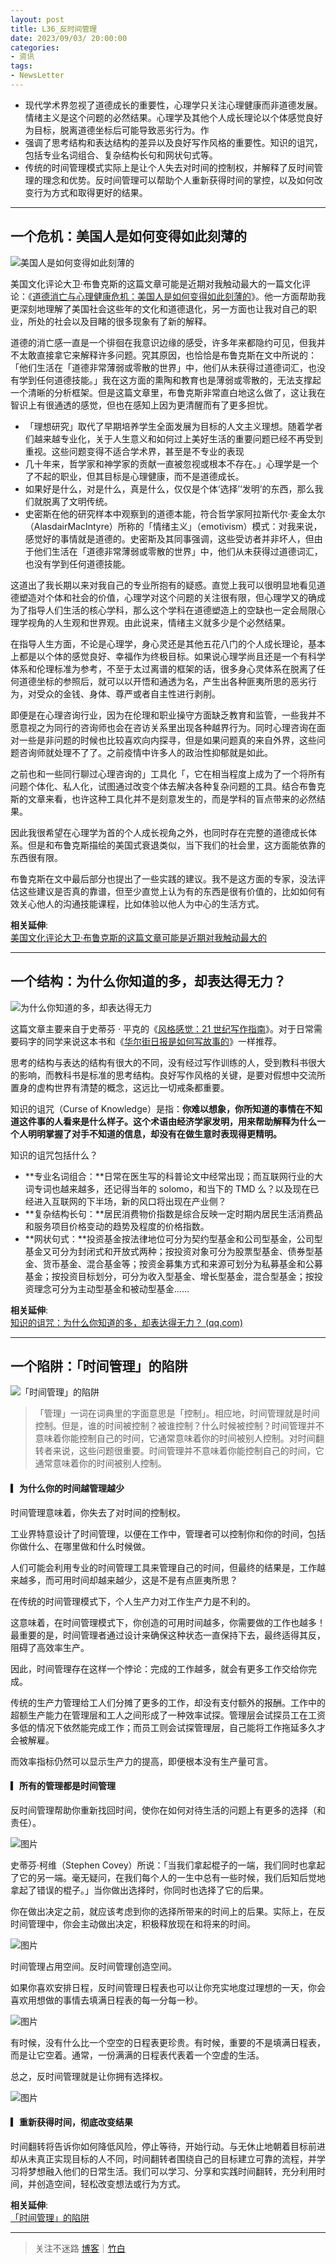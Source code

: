 ```yaml
---
layout: post
title: L36_反时间管理
date: 2023/09/03/ 20:00:00
categories:
- 资讯
tags:
- NewsLetter
---
```


- 现代学术界忽视了道德成长的重要性，心理学只关注心理健康而非道德发展。情绪主义是这个问题的必然结果。心理学及其他个人成长理论以个体感觉良好为目标，脱离道德坐标后可能导致恶劣行为。作
- 强调了思考结构和表达结构的差异以及良好写作风格的重要性。知识的诅咒，包括专业名词组合、复杂结构长句和网状句式等。
- 传统的时间管理模式实际上是让个人失去对时间的控制权，并解释了反时间管理的理念和优势。反时间管理可以帮助个人重新获得时间的掌控，以及如何改变行为方式和取得更好的结果。

---

## 一个危机：美国人是如何变得如此刻薄的

![美国人是如何变得如此刻薄的](https://pics.naaln.com/blog/2023-09-03-43646e.jpeg-basicBlog)

美国文化评论大卫·布鲁克斯的这篇文章可能是近期对我触动最大的一篇文化评论：《[道德消亡与心理健康危机：美国人是如何变得如此刻薄的](https://mp.weixin.qq.com/s/CrxOmiNCYkEpz3Q5nCYsQQ)》。他一方面帮助我更深刻地理解了美国社会这些年的文化和道德退化，另一方面也让我对自己的职业，所处的社会以及目睹的很多现象有了新的解释。

道德的消亡感一直是一个徘徊在我意识边缘的感受，许多年来都隐约可见，但我并不太敢直接拿它来解释许多问题。究其原因，也恰恰是布鲁克斯在文中所说的：「他们生活在「道德非常薄弱或零散的世界」中，他们从未获得过道德词汇，也没有学到任何道德技能。」我在这方面的熏陶和教育也是薄弱或零散的，无法支撑起一个清晰的分析框架。但是这篇文章里，布鲁克斯非常直白地这么做了，这让我在智识上有很通透的感觉，但也在感知上因为更清醒而有了更多担忧。

- 「理想研究」取代了早期培养学生全面发展为目标的人文主义理想。随着学者们越来越专业化，关于人生意义和如何过上美好生活的重要问题已经不再受到重视。这些问题变得不适合学术界，甚至是不专业的表现  
- 几十年来，哲学家和神学家的贡献一直被忽视或根本不存在。」心理学是一个了不起的职业，但其目标是心理健康，而不是道德成长。
- 如果好是什么，对是什么，真是什么，仅仅是个体‘选择’‘发明’的东西，那么我们就脱离了文明传统。
- 史密斯在他的研究样本中观察到的道德本能，符合哲学家阿拉斯代尔·麦金太尔（AlasdairMacIntyre）所称的「情绪主义」（emotivism）模式：对我来说，感觉好的事情就是道德的。史密斯及其同事强调，这些受访者并非坏人，但由于他们生活在「道德非常薄弱或零散的世界」中，他们从未获得过道德词汇，也没有学到任何道德技能。

这道出了我长期以来对我自己的专业所抱有的疑惑。直觉上我可以很明显地看见道德塑造对个体和社会的价值，心理学对这个问题的关注很有限，但心理学又的确成为了指导人们生活的核心学科，那么这个学科在道德塑造上的空缺也一定会局限心理学视角的人生观和世界观。由此说来，情绪主义就多少是个必然结果。

在指导人生方面，不论是心理学，身心灵还是其他五花八门的个人成长理论，基本上都是以个体的感觉良好、幸福作为终极目标。如果说心理学尚且还是一个有科学体系和伦理标准为参考，不至于太过离谱的框架的话，很多身心灵体系在脱离了任何道德坐标的参照后，就可以以开悟和通透为名，产生出各种匪夷所思的恶劣行为，对受众的金钱、身体、尊严或者自主性进行剥削。

即便是在心理咨询行业，因为在伦理和职业操守方面缺乏教育和监管，一些我并不愿意视之为同行的咨询师也会在咨访关系里出现各种越界行为。同时心理咨询在面对一些是非问题的时候也比较喜欢向内探寻，但是如果问题真的来自外界，这些问题咨询师就处理不了了。之前疫情中许多人的政治性抑郁就是如此。

之前也和一些同行聊过心理咨询的」工具化「，它在相当程度上成为了一个将所有问题个体化、私人化，试图通过改变个体去解决各种复杂问题的工具。结合布鲁克斯的文章来看，也许这种工具化并不是刻意发生的，而是学科的盲点带来的必然结果。

因此我很希望在心理学为首的个人成长视角之外，也同时存在完整的道德成长体系。但是和布鲁克斯描绘的美国式衰退类似，当下我们的社会里，这方面能依靠的东西很有限。

布鲁克斯在文中最后部分也提出了一些实践的建议。我不是这方面的专家，没法评估这些建议是否真的靠谱，但至少直觉上认为有的东西是很有价值的，比如如何有效关心他人的沟通技能课程，比如体验以他人为中心的生活方式。

**相关延伸**:  
[美国文化评论大卫·布鲁克斯的这篇文章可能是近期对我触动最大的](https://m.okjike.com/originalPosts/64f058a68425e0dd3b4c75fa)

---

## 一个结构：为什么你知道的多，却表达得无力？

![为什么你知道的多，却表达得无力](https://pics.naaln.com/blog/2023-09-03-1d0a18.jpeg-basicBlog)

这篇文章主要来自于史蒂芬 · 平克的《[风格感觉：21 世纪写作指南](https://weread.qq.com/web/reader/aff323705e4003aff79a7a2kc81322c012c81e728d9d180)》。对于日常需要码字的同学来说这本书和《[华尔街日报是如何写故事的](https://weread.qq.com/web/reader/e693249071c5f3cbe691779)》一样推荐。

思考的结构与表达的结构有很大的不同，没有经过写作训练的人，受到教科书很大的影响，而教科书是标准的思考结构。良好写作风格的关键，是要对假想中交流所置身的虚构世界有清楚的概念，这远比一切戒条都重要。

知识的诅咒（Curse of Knowledge）是指：**你难以想象，你所知道的事情在不知道这件事的人看来是什么样子。这个术语由经济学家发明，用来帮助解释为什么一个人明明掌握了对手不知道的信息，却没有在做生意时表现得更精明。**

知识的诅咒包括什么？

- **专业名词组合：**日常在医生写的科普论文中经常出现；而互联网行业的大词专词也越来越多，还记得当年的 solomo，和当下的 TMD 么？以及现在已经进入互联网的下半场，新的风口将出现在产业侧？
- **复杂结构长句：**居民消费物价指数是综合反映一定时期内居民生活消费品和服务项目价格变动的趋势及程度的价格指数。
- **网状句式：**投资基金按法律地位可分为契约型基金和公司型基金，公司型基金又可分为封闭式和开放式两种；按投资对象可分为股票型基金、债券型基金、货币基金、混合基金等；按资金募集方式和来源可划分为私募基金和公募基金；按投资目标划分，可分为收入型基金、增长型基金，混合型基金；按投资理念可分为主动型基金和被动型基金……

**相关延伸**:  
[知识的诅咒：为什么你知道的多，却表达得无力？ (qq.com)](https://mp.weixin.qq.com/s/UKs8DRAj70jsgq20glJRBg)

---

## 一个陷阱：「时间管理」的陷阱

![「时间管理」的陷阱](https://pics.naaln.com/blog/2023-09-03-7df7b5.jpeg-basicBlog)

>「管理」一词在词典里的字面意思是「控制」。相应地，时间管理就是时间控制。但是，谁的时间被控制？被谁控制？什么时候被控制？时间管理并不意味着你能控制自己的时间，它通常意味着你的时间被别人控制。对时间翻转者来说，这些问题很重要。时间管理并不意味着你能控制自己的时间，它通常意味着你的时间被别人控制。

#### ▎为什么你的时间越管理越少

时间管理意味着，你失去了对时间的控制权。

工业界特意设计了时间管理，以便在工作中，管理者可以控制你和你的时间，包括你做什么、在哪里做和什么时候做。

人们可能会利用专业的时间管理工具来管理自己的时间，但最终的结果是，工作越来越多，而可用时间却越来越少，这是不是有点匪夷所思？

在传统的时间管理模式下，个人生产力对工作生产力是不利的。

这意味着，在时间管理模式下，你创造的可用时间越多，你需要做的工作也越多！最重要的是，时间管理者通过设计来确保这种状态一直保持下去，最终适得其反，阻碍了高效率生产。

因此，时间管理存在这样一个悖论：完成的工作越多，就会有更多工作交给你完成。

传统的生产力管理给工人们分摊了更多的工作，却没有支付额外的报酬。工作中的超额生产能力在管理层和工人之间形成了一种效率试探。管理层会试探员工在工资多低的情况下依然能完成工作；而员工则会试探管理层，自己能将工作拖延多久才会被解雇。

而效率指标仍然可以显示生产力的提高，即便根本没有生产量可言。

#### ▎所有的管理都是时间管理

反时间管理帮助你重新找回时间，使你在如何对待生活的问题上有更多的选择（和责任）。

![图片](https://pics.naaln.com/blog/2023-09-03-764be8.png-basicBlog)

史蒂芬·柯维（Stephen Covey）所说：「当我们拿起棍子的一端，我们同时也拿起了它的另一端。毫无疑问，在我们每个人的一生中总有一些时候，我们后知后觉地拿起了错误的棍子。」当你做出选择时，你同时也选择了它的后果。

你在做出决定之前，就应该考虑到你的选择所带来的时间上的后果。实际上，在反时间管理中，你会主动做出决定，积极释放现在和将来的时间。

![图片](https://pics.naaln.com/blog/2023-09-03-cc05b6.png-basicBlog)

时间管理占用空间。反时间管理创造空间。

如果你喜欢安排日程，反时间管理日程表也可以让你充实地度过理想的一天，你会喜欢用想做的事情去填满日程表的每一分每一秒。

![图片](https://pics.naaln.com/blog/2023-09-03-86d6a9.png-basicBlog)

有时候，没有什么比一个空空的日程表更珍贵。有时候，重要的不是填满日程表，而是让它空着。通常，一份满满的日程表代表着一个空虚的生活。

总之，反时间管理就是让你拥有选择权。

![图片](https://pics.naaln.com/blog/2023-09-03-b2eca9.png-basicBlog)

#### ▎重新获得时间，彻底改变结果

时间翻转将告诉你如何降低风险，停止等待，开始行动。与无休止地朝着目标前进却从未真正实现目标的人不同，时间翻转者围绕自己的目标建立可靠的流程，并学习将梦想融入他们的日常生活。我们可以学习、分享和实践时间翻转，充分利用时间，并创造空间，轻松改变想法或行为方式。

**相关延伸**:  
[「时间管理」的陷阱](https://mp.weixin.qq.com/s/mR3fLD98u8TtUkIG2UtxCw)

---

> 关注不迷路 [博客](https://blog.naaln.com/)｜[竹白](https://space.zhubai.love/)
